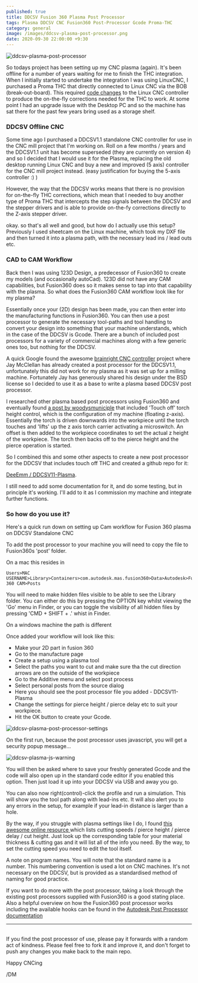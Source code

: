 ```yaml
---
published: true
title: DDCSV Fusion 360 Plasma Post Processor
tags: Plasma DDCSV CNC Fusion360 Post-Processor Gcode Proma-THC
category: general
image: /images/ddcsv-plasma-post-processor.png
date: 2020-09-30 22:00:00 +9:30
---
```


![ddcsv-plasma-post-processor](/images/ddcsv-plasma-post-processor.png)

So todays project has been setting up my CNC plasma (again). It's been offline for a number of years waiting for me to finish the THC integration. When I initially started to undertake the integration I was using LinuxCNC, I purchased a Proma THC that directly connected to Linux CNC via the BOB (break-out-board). This required [code changes](https://forum.linuxcnc.org/49-basic-configuration/27900-thc-config-that-works) to the Linux CNC controller to produce the on-the-fly corrections needed for the THC to work. At some point I had an upgrade issue with the Desktop PC and so the machine has sat there for the past few years bring used as a storage shelf.

### DDCSV Offline CNC

Some time ago I purchased a DDCSV1.1 standalone CNC controller for use in the CNC mill project that I'm working on. Roll on a few months / years and the DDCSV1.1 unit has become superseded (they are currently on version 4) and so I decided that I would use it for the Plasma, replacing the old desktop running Linux CNC and buy a new and improved (5 axis) controller for the CNC mill project instead. (easy justification for buying the 5-axis controller :) )

However,  the way that the DDCSV works means that there is no provision for on-the-fly THC corrections, which mean that I needed to buy another type of Proma THC that intercepts the step signals between the DDCSV and the stepper drivers and is able to provide on-the-fy corrections directly to the Z-axis stepper driver.

okay. so that's all well and good, but how do I actually use this setup? Previously I used sheetcam on the Linux machine, which took my DXF file and then turned it into a plasma path, with the necessary lead ins / lead outs etc.

### CAD to CAM Workflow

Back then I was using 123D Design, a predecessor of Fusion360 to create my models (and occasionally autoCad). 123D did not have any CAM capabilities, but Fusion360 does so it makes sense to tap into that capability with the plasma. So what does the Fusion360 CAM workflow look like for my plasma?

Essentially once your (2D) design has been made, you can then enter into the manufacturing functions in Fusion360. You can then use a post processor to generate the necessary tool-paths and tool handling to convert your design into something that your machine understands, which in the case of the DDCSV is Gcode. There are a bunch of included post processors for a variety of commercial machines along with a few generic ones too, but nothing for the DDCSV.

A quick Google found the awesome [brainright CNC controller](https://www.brainright.com/Projects/CNCController) project where Jay McClellan has already created a post processor for the DDCSV1.1, unfortunately this did not work for my plasma as it was set up for a milling machine. Fortunately Jay has generously shared his design under the BSD license so I decided to use it as a base to write a plasma based DDCSV post processor.

I researched other plasma based post processors using Fusion360 and eventually found [a post by woodysmuniciple](https://forums.autodesk.com/t5/hsm-post-processor-forum/post-processor-for-mach-3-plasma-table/m-p/6407657) that included 'Touch off' torch height control, which is the configuration of my machine (floating z-axis). Essentially the torch is driven downwards into the workpiece until the torch touches and 'lifts' up the z axis torch carrier activating a microswitch. An offset is then added to the workpiece coordinates to set the actual z height of the workpiece. The torch then backs off to the pierce height and the pierce operation is started. 

So I combined this and some other aspects to create a new post processor for the DDCSV that includes touch off THC and created a github repo for it: 

[DeeEmm / DDCSV11-Plasma](https://github.com/DeeEmm/DDCSV11-Plasma). 

I still need to add some documentation for it, and do some testing, but in principle it's working. I'll add to it as I commission my machine and integrate further functions.

### So how do you use it?

Here's a quick run down on setting up Cam workflow for Fusion 360 plasma on DDCSV Standalone CNC 

To add the post processor to your machine you will need to copy the file to Fusion360s 'post' folder. 

On a mac this resides in

```
Users>MAC USERNAME>Library>Containers>com.autodesk.mas.fusion360>Data>Autodesk>Fusion 360 CAM>Posts
```

You will need to make hidden files visible to be able to see the Library folder. You can either do this by pressing the OPTION key whilst viewing the 'Go' menu in Finder, or you can toggle the visibility of all hidden files by pressing 'CMD + SHIFT + .' whist in Finder.

On a windows machine the path is different

Once added your workflow will look like this:

- Make your 2D part in fusion 360
- Go to the manufacture page
- Create a setup using a plasma tool
- Select the paths you want to cut and make sure tha the cut direction arrows are on the outside of the workpiece
- Go to the Additive menu and select post process
- Select personal posts from the source dialog
- Here you should see the post processor file you added - DDCSV11-Plasma
- Change the settings for pierce height / pierce delay etc to suit your workpiece.
- Hit the OK button to create your Gcode.


![ddcsv-plasma-post-processor-settings](/images/ddcsv-plasma-post-processor-settings.png)

On the first run, because the post processor uses javascript, you will get a security popup message...

![ddcsv-plasma-js-warning](/images/ddcsv-plasma-js-warning.png)

You will then be asked where to save your freshly generated Gcode and the code will also open up in the standard code editor if you enabled this option. Then just load it up into your DDCSV via USB and away you go. 

You can also now right(control)-click the profile and run a simulation. This will show you the tool path along with lead-ins etc. It will also alert you to any errors in the setup, for example if your lead-in distance is larger than a hole.

By the way, if you struggle with plasma settings like I do, I found [this awesome online resource ](https://www.plasma-automation.com/partsdatabase/CuttingCharts/hpr260.pdf) which lists cutting speeds / pierce height / pierce delay / cut height. Just look up the corresponding table for your material thickness & cutting gas and it will list all of the info you need. By the way, to set the cutting speed you need to edit the tool itself.

A note on program names. You will note that the standard name is a number. This numbering convention is used a lot on CNC machines. It's not necessary on the DDCSV, but is provided as a standardised method of naming for good practice.

If you want to do more with the post processor, taking a look through the existing post processors supplied with Fusion360 is a good stating place. Also a helpful overview on how the Fusion360 post processor works including the available hooks can be found in the [Autodesk Post Processor documentation](http://fab.cba.mit.edu/content/tools/hurco_mill/hurco_post_processor_explanation_docs/Autodesk%20Post%20Processor%20manual-sm-130829.pdf)  

---
<br>
If you find the post processor of use, please pay it forwards with a random act of kindness. Please feel free to fork it and improve it, and don't forget to push any changes you make back to the main repo. 

Happy CNCing  

/DM